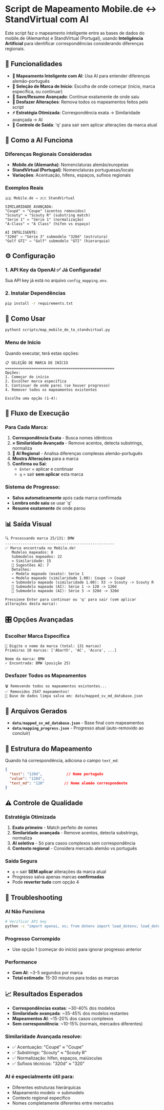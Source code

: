 # Script de Mapeamento Mobile.de ↔ StandVirtual com AI

Este script faz o mapeamento inteligente entre as bases de dados do mobile.de (Alemanha) e StandVirtual (Portugal), usando **Inteligência Artificial** para identificar correspondências considerando diferenças regionais.

## 🚀 Funcionalidades

- **🤖 Mapeamento Inteligente com AI**: Usa AI para entender diferenças alemão-português
- **📍 Seleção de Marca de Início**: Escolha de onde começar (início, marca específica, ou continuar)
- **💾 Save/Resume Avançado**: Continue exatamente de onde saiu
- **🔄 Desfazer Alterações**: Remova todos os mapeamentos feitos pelo script
- **⚡ Estratégia Otimizada**: Correspondência exata → Similaridade avançada → AI
- **🚨 Controle de Saída**: 'q' para sair sem aplicar alterações da marca atual

## 🧠 Como a AI Funciona

### Diferenças Regionais Consideradas
- **Mobile.de (Alemanha)**: Nomenclaturas alemãs/europeias
- **StandVirtual (Portugal)**: Nomenclaturas portuguesas/locais
- **Variações**: Acentuação, hífens, espaços, sufixos regionais

### Exemplos Reais
```
🇩🇪 Mobile.de → 🇵🇹 StandVirtual

SIMILARIDADE AVANÇADA:
"Coupé" ≈ "Coupe" (acentos removidos)
"Scouty" ≈ "Scouty R" (substring match)
"Serie 1" ≈ "Série 1" (normalização)
"A-Class" ≈ "A Class" (hífen vs espaço)

AI INTELIGENTE:
"320d" → "Série 3" submodelo "320d" (estrutura)
"Golf GTI" → "Golf" submodelo "GTI" (hierarquia)
```

## ⚙️ Configuração

### 1. API Key da OpenAI ✅ Já Configurada!
Sua API key já está no arquivo `config_mapping.env`.

### 2. Instalar Dependências
```bash
pip install -r requirements.txt
```

## 🎯 Como Usar

```bash
python3 scripts/map_mobile_de_to_standvirtual.py
```

### Menu de Início
Quando executar, terá estas opções:

```
📋 SELEÇÃO DE MARCA DE INÍCIO
==================================================
Opções:
1. Começar do início
2. Escolher marca específica
3. Continuar de onde parei (se houver progresso)
4. Remover todos os mapeamentos existentes

Escolha uma opção (1-4):
```

## 🔄 Fluxo de Execução

### Para Cada Marca:
1. **Correspondência Exata** - Busca nomes idênticos
2. **≈ Similaridade Avançada** - Remove acentos, detecta substrings, normaliza
3. **🤖 AI Regional** - Analisa diferenças complexas alemão-português
4. **Mostra Alterações** para a marca
5. **Confirma ou Sai**:
   - `Enter` = aplicar e continuar
   - `q` = sair **sem aplicar** esta marca

### Sistema de Progresso:
- **Salva automaticamente** após cada marca confirmada
- **Lembra onde saiu** se usar 'q'
- **Resume exatamente** de onde parou

## 📊 Saída Visual

```
🔍 Processando marca 25/131: BMW
--------------------------------------------------
✅ Marca encontrada no Mobile.de!
   Modelos mapeados: 8
   Submodelos mapeados: 22
   ≈ Similaridade: 15
   🤖 Sugestões AI: 7
   Detalhes:
   ✓ Modelo mapeado (exato): Serie 1
   ≈ Modelo mapeado (similaridade 1.00): Coupe -> Coupé
   ≈ Submodelo mapeado (similaridade 1.00): X3 -> Scouty -> Scouty R
   🤖 Submodelo mapeado (AI): Série 1 -> 120 -> 120d
   🤖 Submodelo mapeado (AI): Série 3 -> 320d -> 320d
   
Pressione Enter para continuar ou 'q' para sair (sem aplicar alterações desta marca):
```

## 🎛️ Opções Avançadas

### Escolher Marca Específica
```
📝 Digite o nome da marca (total: 131 marcas)
Primeiras 10 marcas: ['Abarth', 'AC', 'Acura', ...]

Nome da marca: BMW
✓ Encontrada: BMW (posição 25)
```

### Desfazer Todos os Mapeamentos
```
🗑️ Removendo todos os mapeamentos existentes...
✅ Removidos 2547 mapeamentos!
💾 Base de dados limpa salva em: data/mapped_sv_md_database.json
```

## 📁 Arquivos Gerados

- **`data/mapped_sv_md_database.json`** - Base final com mapeamentos
- **`data/mapping_progress.json`** - Progresso atual (auto-removido ao concluir)

## 🎨 Estrutura do Mapeamento

Quando há correspondência, adiciona o campo `text_md`:

```json
{
  "text": "120d",           // Nome português
  "value": "120d",
  "text_md": "120"         // Nome alemão correspondente
}
```

## ⚠️ Controle de Qualidade

### Estratégia Otimizada
1. **Exato primeiro** - Match perfeito de nomes
2. **Similaridade avançada** - Remove acentos, detecta substrings, normaliza
3. **AI seletiva** - Só para casos complexos sem correspondência
4. **Contexto regional** - Considera mercado alemão vs português

### Saída Segura
- `q` = sair **SEM aplicar** alterações da marca atual
- Progresso salva apenas marcas **confirmadas**
- Pode **reverter tudo** com opção 4

## 🛟 Troubleshooting

### AI Não Funciona
```bash
# Verificar API key
python -c "import openai, os; from dotenv import load_dotenv; load_dotenv('config_mapping.env'); print('OK' if os.getenv('OPENAI_API_KEY') else 'Erro')"
```

### Progresso Corrompido
- Use opção 1 (começar do início) para ignorar progresso anterior

### Performance
- **Com AI**: ~3-5 segundos por marca
- **Total estimado**: 15-30 minutos para todas as marcas

## 📈 Resultados Esperados

- **Correspondências exatas**: ~30-40% dos modelos
- **Similaridade avançada**: ~35-45% dos modelos restantes  
- **Mapeamentos AI**: ~15-20% dos casos complexos
- **Sem correspondência**: ~10-15% (normais, mercados diferentes)

### Similaridade Avançada resolve:
- ✅ Acentuação: "Coupé" ≈ "Coupe"
- ✅ Substrings: "Scouty" ≈ "Scouty R"
- ✅ Normalização: hífen, espaços, maiúsculas
- ✅ Sufixos técnicos: "320d" ≈ "320"

### AI é especialmente útil para:
- Diferentes estruturas hierárquicas
- Mapeamento modelo → submodelo
- Contexto regional específico
- Nomes completamente diferentes entre mercados 
